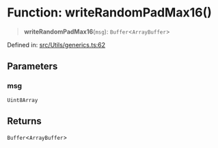 # Function: writeRandomPadMax16()

> **writeRandomPadMax16**(`msg`): `Buffer`\<`ArrayBuffer`\>

Defined in: [src/Utils/generics.ts:62](https://github.com/Fokusdotid/Baileys/blob/acae94a55f1d32612d8d312d52b001d93f2ac5e2/src/Utils/generics.ts#L62)

## Parameters

### msg

`Uint8Array`

## Returns

`Buffer`\<`ArrayBuffer`\>
